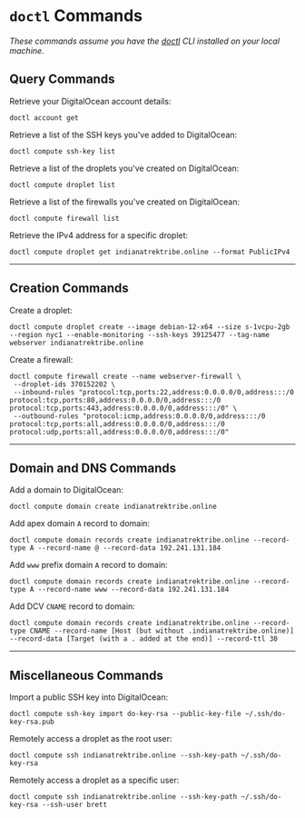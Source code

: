 # `doctl` Commands #

_These commands assume you have the [doctl](https://docs.digitalocean.com/reference/doctl/) CLI installed on your local machine._

## Query Commands ##

Retrieve your DigitalOcean account details:

```shell
doctl account get
```

Retrieve a list of the SSH keys you've added to DigitalOcean:

```shell
doctl compute ssh-key list
```

Retrieve a list of the droplets you've created on DigitalOcean:

```shell
doctl compute droplet list
```

Retrieve a list of the firewalls you've created on DigitalOcean:

```shell
doctl compute firewall list
```

Retrieve the IPv4 address for a specific droplet:

```shell
doctl compute droplet get indianatrektribe.online --format PublicIPv4
```

---

## Creation Commands ##

Create a droplet:

```shell
doctl compute droplet create --image debian-12-x64 --size s-1vcpu-2gb --region nyc1 --enable-monitoring --ssh-keys 39125477 --tag-name webserver indianatrektribe.online
```

Create a firewall:

```shell
doctl compute firewall create --name webserver-firewall \
 --droplet-ids 370152202 \
 --inbound-rules "protocol:tcp,ports:22,address:0.0.0.0/0,address:::/0 protocol:tcp,ports:80,address:0.0.0.0/0,address:::/0 protocol:tcp,ports:443,address:0.0.0.0/0,address:::/0" \
 --outbound-rules "protocol:icmp,address:0.0.0.0/0,address:::/0 protocol:tcp,ports:all,address:0.0.0.0/0,address:::/0 protocol:udp,ports:all,address:0.0.0.0/0,address:::/0"
```

---

## Domain and DNS Commands ##

Add a domain to DigitalOcean:

```shell
doctl compute domain create indianatrektribe.online
```

Add apex domain `A` record to domain:

```shell
doctl compute domain records create indianatrektribe.online --record-type A --record-name @ --record-data 192.241.131.184
```

Add `www` prefix domain `A` record to domain:

```shell
doctl compute domain records create indianatrektribe.online --record-type A --record-name www --record-data 192.241.131.184
```

Add DCV `CNAME` record to domain:

```shell
doctl compute domain records create indianatrektribe.online --record-type CNAME --record-name [Host (but without .indianatrektribe.online)] --record-data [Target (with a . added at the end)] --record-ttl 30
```

---

## Miscellaneous Commands ##

Import a public SSH key into DigitalOcean:

```shell
doctl compute ssh-key import do-key-rsa --public-key-file ~/.ssh/do-key-rsa.pub
```

Remotely access a droplet as the root user:

```shell
doctl compute ssh indianatrektribe.online --ssh-key-path ~/.ssh/do-key-rsa
```

Remotely access a droplet as a specific user:

```shell
doctl compute ssh indianatrektribe.online --ssh-key-path ~/.ssh/do-key-rsa --ssh-user brett
```

